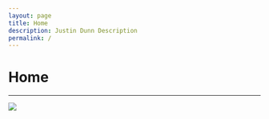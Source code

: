 ```yaml
---
layout: page
title: Home
description: Justin Dunn Description
permalink: /
---
```

<div class="col-md-12">
<h1>Home</h1>
<hr>
</div>
<div id="index">
<div class="col-md-6 card1"><img src="{{ site.url }}/images/xabg.jpg" class="card1img"></div>
<div class="col-md-6 card2"></div>
<div class="col-md-6 card3"></div>
<div class="col-md-6 card4"></div>
</div>
